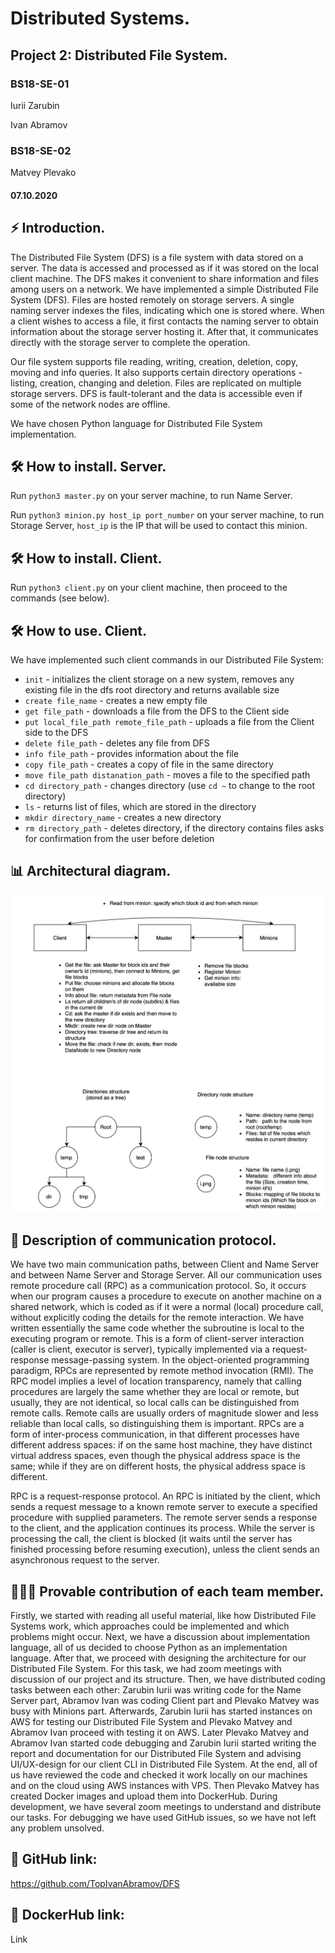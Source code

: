 # Distributed Systems.
## Project 2: Distributed File System.

### BS18-SE-01
Iurii Zarubin

Ivan Abramov
### BS18-SE-02
Matvey Plevako

#### 07.10.2020

## ⚡️ Introduction.

The Distributed File System (DFS) is a file system with data stored on a server. The data is accessed and processed as if it was stored on the local client machine.  The DFS makes it convenient to share information and files among users on a network. We have implemented a simple Distributed File System (DFS). Files are hosted remotely on storage servers. A single naming server indexes the files, indicating which one is stored where. When a client wishes to access a file, it first contacts the naming server to obtain information about the storage server hosting it. After that, it communicates directly with the storage server to complete the operation.

Our file system supports file reading, writing, creation, deletion, copy, moving and info queries. It also supports certain directory operations - listing, creation, changing and deletion. Files are replicated on multiple storage servers. DFS is fault-tolerant and the data is accessible even if some of the network nodes are offline.

We have chosen Python language for Distributed File System implementation.

## 🛠 How to install. Server.

Run `python3 master.py` on your server machine, to run Name Server.

Run `python3 minion.py host_ip port_number` on your server machine, to run Storage Server, `host_ip` is the IP that will be used to contact this minion.

## 🛠 How to install. Client.

Run `python3 client.py` on your client machine, then proceed to the commands (see below).

## 🛠 How to use. Client.

We have implemented such client commands in our Distributed File System:
- `init` - initializes the client storage on a new system, removes any existing file in the dfs root directory and returns available size
- `create file_name` - creates a new empty file
- `get file_path` - downloads a file from the DFS to the Client side
- `put local_file_path remote_file_path` - uploads a file from the Client side to the DFS
- `delete file_path` - deletes any file from DFS
- `info file_path` - provides information about the file
- `copy file_path` - creates a copy of file in the same directory
- `move file_path distanation_path` - moves a file to the specified path
- `cd directory_path` - changes directory (use `cd ~` to change to the root directory)
- `ls` - returns list of files, which are stored in the directory
- `mkdir directory_name` - creates a new directory
- `rm directory_path` - deletes directory, if the directory contains files asks for confirmation from the user before deletion

## 📊 Architectural diagram.

![Architectural diagram](https://github.com/TopIvanAbramov/DFS/blob/master_hbq/DFS-3.png)

## 📲 Description of communication protocol.

We have two main communication paths, between Client and Name Server and between Name Server and Storage Server. All our communication uses remote procedure call (RPC) as a communication protocol. So, it occurs when our program causes a procedure to execute on another machine on a shared network, which is coded as if it were a normal (local) procedure call, without explicitly coding the details for the remote interaction. We have written essentially the same code whether the subroutine is local to the executing program or remote. This is a form of client-server interaction (caller is client, executor is server), typically implemented via a request-response message-passing system. In the object-oriented programming paradigm, RPCs are represented by remote method invocation (RMI). The RPC model implies a level of location transparency, namely that calling procedures are largely the same whether they are local or remote, but usually, they are not identical, so local calls can be distinguished from remote calls. Remote calls are usually orders of magnitude slower and less reliable than local calls, so distinguishing them is important. RPCs are a form of inter-process communication, in that different processes have different address spaces: if on the same host machine, they have distinct virtual address spaces, even though the physical address space is the same; while if they are on different hosts, the physical address space is different.

RPC is a request-response protocol. An RPC is initiated by the client, which sends a request message to a known remote server to execute a specified procedure with supplied parameters. The remote server sends a response to the client, and the application continues its process. While the server is processing the call, the client is blocked (it waits until the server has finished processing before resuming execution), unless the client sends an asynchronous request to the server.

## 👨‍👨‍👦 Provable contribution of each team member.

Firstly, we started with reading all useful material, like how Distributed File Systems work, which approaches could be implemented and which problems might occur. Next, we have a discussion about implementation language, all of us decided to choose Python as an implementation language. After that, we proceed with designing the architecture for our Distributed File System. For this task, we had zoom meetings with discussion of our project and its structure. Then, we have distributed coding tasks between each other: Zarubin Iurii was writing code for the Name Server part, Abramov Ivan was coding Client part and Plevako Matvey was busy with Minions part. Afterwards, Zarubin Iurii has started instances on AWS for testing our Distributed File System and Plevako Matvey and Abramov Ivan proceed with testing it on AWS. Later Plevako Matvey and Abramov Ivan started code debugging and Zarubin Iurii started writing the report and documentation for our Distributed File System and advising UI/UX-design for our client CLI in Distributed File System. At the end, all of us have reviewed the code and checked it work locally on our machines and on the cloud using AWS instances with VPS. Then Plevako Matvey has created Docker images and upload them into DockerHub. During development, we have several zoom meetings to understand and distribute our tasks. For debugging we have used GitHub issues, so we have not left any problem unsolved.

## 🔗 GitHub link:

https://github.com/TopIvanAbramov/DFS

## 🔗 DockerHub link:

Link
